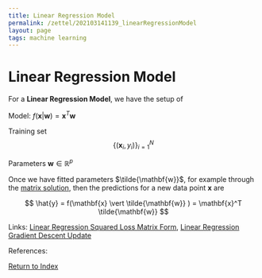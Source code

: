 ```yaml
---
title: Linear Regression Model
permalink: /zettel/202103141139_linearRegressionModel
layout: page
tags: machine learning
---
```

# Linear Regression Model

For a **Linear Regression Model**, we have the setup of

Model: $f(\mathbf{x} \vert \mathbf{w}) = \mathbf{x}^T \mathbf{w}$

Training set $$ \{ (\mathbf{x}_i, y_i ) \}_{i=1}^N $$

Parameters $\mathbf{w} \in \mathbb{R}^p$

Once we have fitted parameters $\tilde{\mathbf{w}}$, for example through the [matrix solution](202103141315_linearRegressionMatrixSolution), then the predictions
for a new data point $\mathbf{x}$ are

$$
\hat{y} = f(\mathbf{x} \vert \tilde{\mathbf{w}} ) = \mathbf{x}^T \tilde{\mathbf{w}}
$$

Links: [Linear Regression Squared Loss Matrix Form](202103141145_linearRegressionSquaredLossMatrix), [Linear Regression Gradient Descent Update](202102012111_linearRegressionGradientDescentDerivation)

References: 

[Return to Index](index)